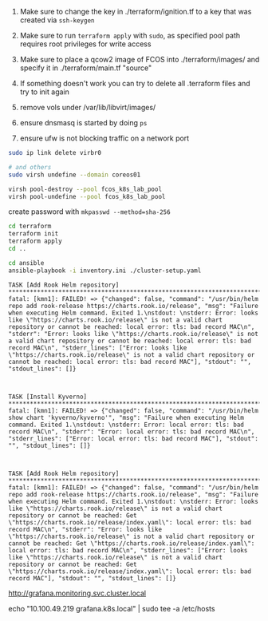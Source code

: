 1. Make sure to change the key in ./terraform/ignition.tf to a key that was created via `ssh-keygen`
2. Make sure to run `terraform apply` with `sudo`, as specified pool path requires root privileges for write access
3. Make sure to place a qcow2 image of FCOS into ./terraform/images/ and specify it in ./terraform/main.tf "source"


1. If something doesn't work you can try to delete all .terraform files and try to init again
2. remove vols under /var/lib/libvirt/images/
3. ensure dnsmasq is started by doing `ps`
4. ensure ufw is not blocking traffic on a network port
```bash
sudo ip link delete virbr0

# and others
sudo virsh undefine --domain coreos01

virsh pool-destroy --pool fcos_k8s_lab_pool
virsh pool-undefine --pool fcos_k8s_lab_pool
```

create password with `mkpasswd --method=sha-256`

```bash
cd terraform
terraform init
terraform apply
cd ..
```

```bash
cd ansible
ansible-playbook -i inventory.ini ./cluster-setup.yaml
```



```
TASK [Add Rook Helm repository] ********************************************************************************************************************************
fatal: [kmn1]: FAILED! => {"changed": false, "command": "/usr/bin/helm repo add rook-release https://charts.rook.io/release", "msg": "Failure when executing Helm command. Exited 1.\nstdout: \nstderr: Error: looks like \"https://charts.rook.io/release\" is not a valid chart repository or cannot be reached: local error: tls: bad record MAC\n", "stderr": "Error: looks like \"https://charts.rook.io/release\" is not a valid chart repository or cannot be reached: local error: tls: bad record MAC\n", "stderr_lines": ["Error: looks like \"https://charts.rook.io/release\" is not a valid chart repository or cannot be reached: local error: tls: bad record MAC"], "stdout": "", "stdout_lines": []}



TASK [Install Kyverno] *****************************************************************************************************************************************
fatal: [kmn1]: FAILED! => {"changed": false, "command": "/usr/bin/helm show chart 'kyverno/kyverno'", "msg": "Failure when executing Helm command. Exited 1.\nstdout: \nstderr: Error: local error: tls: bad record MAC\n", "stderr": "Error: local error: tls: bad record MAC\n", "stderr_lines": ["Error: local error: tls: bad record MAC"], "stdout": "", "stdout_lines": []}



TASK [Add Rook Helm repository] ********************************************************************************************************************************
fatal: [kmn1]: FAILED! => {"changed": false, "command": "/usr/bin/helm repo add rook-release https://charts.rook.io/release", "msg": "Failure when executing Helm command. Exited 1.\nstdout: \nstderr: Error: looks like \"https://charts.rook.io/release\" is not a valid chart repository or cannot be reached: Get \"https://charts.rook.io/release/index.yaml\": local error: tls: bad record MAC\n", "stderr": "Error: looks like \"https://charts.rook.io/release\" is not a valid chart repository or cannot be reached: Get \"https://charts.rook.io/release/index.yaml\": local error: tls: bad record MAC\n", "stderr_lines": ["Error: looks like \"https://charts.rook.io/release\" is not a valid chart repository or cannot be reached: Get \"https://charts.rook.io/release/index.yaml\": local error: tls: bad record MAC"], "stdout": "", "stdout_lines": []}
```

http://grafana.monitoring.svc.cluster.local


echo "10.100.49.219 grafana.k8s.local" | sudo tee -a /etc/hosts
